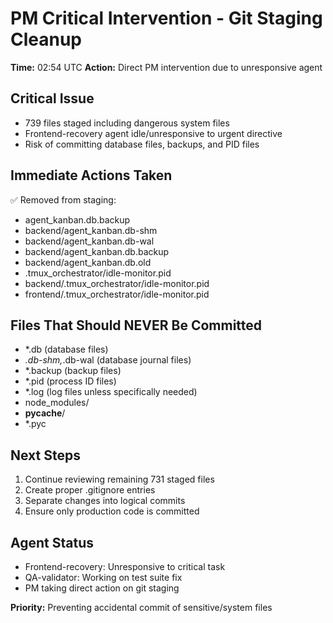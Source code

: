 # PM Critical Intervention - Git Staging Cleanup

**Time:** 02:54 UTC
**Action:** Direct PM intervention due to unresponsive agent

## Critical Issue

- 739 files staged including dangerous system files
- Frontend-recovery agent idle/unresponsive to urgent directive
- Risk of committing database files, backups, and PID files

## Immediate Actions Taken

✅ Removed from staging:

- agent_kanban.db.backup
- backend/agent_kanban.db-shm
- backend/agent_kanban.db-wal
- backend/agent_kanban.db.backup
- backend/agent_kanban.db.old
- .tmux_orchestrator/idle-monitor.pid
- backend/.tmux_orchestrator/idle-monitor.pid
- frontend/.tmux_orchestrator/idle-monitor.pid

## Files That Should NEVER Be Committed

- *.db (database files)
- *.db-shm,*.db-wal (database journal files)
- *.backup (backup files)
- *.pid (process ID files)
- *.log (log files unless specifically needed)
- node_modules/
- **pycache**/
- *.pyc

## Next Steps

1. Continue reviewing remaining 731 staged files
2. Create proper .gitignore entries
3. Separate changes into logical commits
4. Ensure only production code is committed

## Agent Status

- Frontend-recovery: Unresponsive to critical task
- QA-validator: Working on test suite fix
- PM taking direct action on git staging

**Priority:** Preventing accidental commit of sensitive/system files
